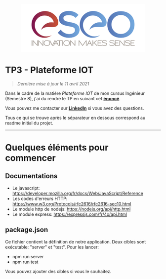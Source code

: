 <p align="center"><img src="readme/images/eseo_logo.png" width="400"></p>

# TP3 - Plateforme IOT
> *Dernière mise à jour le 11 avril 2021*

Dans le cadre de la matière *Plateforme IOT* de mon cursus Ingénieur (Semestre 8), j'ai du rendre le TP en suivant cet **[énoncé](sujet/tp3.pdf)**.

Vous pouvez me contacter sur **[LinkedIn](https://www.linkedin.com/in/hugo-madureira/)** si vous avez des questions.


Tous ce qui se trouve après le séparateur en dessous correspond au readme initial du projet.

---

# Quelques éléments pour commencer

## Documentations

- Le javascript: https://developer.mozilla.org/fr/docs/Web/JavaScript/Reference
- Les codes d'erreurs HTTP:
https://www.w3.org/Protocols/rfc2616/rfc2616-sec10.html
- Le module http de nodejs: https://nodejs.org/api/http.html
- Le module express: https://expressjs.com/fr/4x/api.html

## package.json

Ce fichier contient la définition de notre application. Deux cibles
sont exécutable: "server" et "test". Pour les lancer:

- npm run server
- npm run test

Vous pouvez ajouter des cibles si vous le souhaitez.

